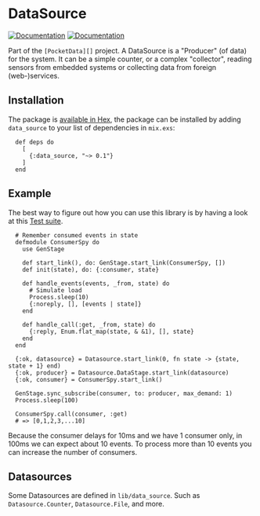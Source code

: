 # DataSource
[![Documentation](https://img.shields.io/badge/docs-hexpm-blue.svg)](http://hexdocs.pm/data_source/)
[![Documentation](https://travis-ci.com/iboard/data_source.svg?branch=master)](https://travis-ci.com/iboard/data_source)

Part of the `[PocketData][]` project. A DataSource is a "Producer" (of data)
for the system. It can be a simple counter, or a complex "collector", reading
sensors from embedded systems or collecting data from foreign (web-)services.

## Installation

The package is [available in Hex](https://hex.pm/packages/data_source), the package can be installed
by adding `data_source` to your list of dependencies in `mix.exs`:

      def deps do
        [
          {:data_source, "~> 0.1"}
        ]
      end

## Example

The best way to figure out how you can use this library is by having a look at 
this [Test suite](https://github.com/iboard/hexpack-examples/blob/master/test/hexpack_examples_test.exs).



      # Remember consumed events in state
      defmodule ConsumerSpy do
        use GenStage

        def start_link(), do: GenStage.start_link(ConsumerSpy, [])
        def init(state), do: {:consumer, state}

        def handle_events(events, _from, state) do
          # Simulate load
          Process.sleep(10)
          {:noreply, [], [events | state]}
        end

        def handle_call(:get, _from, state) do
          {:reply, Enum.flat_map(state, & &1), [], state}
        end
      end

      {:ok, datasource} = Datasource.start_link(0, fn state -> {state, state + 1} end)
      {:ok, producer} = Datasource.DataStage.start_link(datasource)
      {:ok, consumer} = ConsumerSpy.start_link()

      GenStage.sync_subscribe(consumer, to: producer, max_demand: 1)
      Process.sleep(100)

      ConsumerSpy.call(consumer, :get)
      # => [0,1,2,3,...10]

Because the consumer delays for 10ms and we have 1 consumer only,
in 100ms we can expect about 10 events. To process more than 10
events you can increase the number of consumers.

## Datasources

Some Datasources are defined in `lib/data_source`. Such as
`Datasource.Counter`, `Datasource.File`, and more.


[PocketData]: https://github.com/iboard/pocketdata
